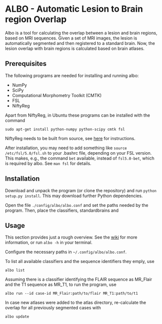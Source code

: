 # ALBO - Automatic Lesion to Brain region Overlap

Albo is a tool for calculating the overlap between a lesion and brain regions,
based on MRI sequences. Given a set of MRI images, the lesion is automatically
segmented and then registered to a standard brain. Now, the lesion overlap with
brain regions is calculated based on brain atlases.

## Prerequisites

The following programs are needed for installing and running albo:

-   NumPy
-   SciPy
-   Computational Morphometry Toolkit (CMTK)
-   FSL
-   NiftyReg

Apart from NiftyReg, in Ubuntu these programs can be installed with the command

```shell
sudo apt-get install python-numpy python-scipy cmtk fsl
```

NiftyReg needs to be built from source, see
[here](http://cmictig.cs.ucl.ac.uk/wiki/index.php/NiftyReg_install) for
instructions.

After installation, you may need to add something like `source
/etc/fsl/5.0/fsl.sh` to your .bashrc file, depending on your FSL version. This
makes, e.g., the command `bet` available, instead of `fsl5.0-bet`, which is
required by albo. See `man fsl` for details.

## Installation

Download and unpack the program (or clone the repository) and run `python
setup.py install`. This may download further Python dependencies.

Open the file `./config/albo/albo.conf` and set the paths needed by the program.
Then, place the classifiers, standardbrains and

## Usage

This section provides just a rough overview. See the
[wiki](https://github.com/lweckeck/albo/wiki) for more
information, or run `albo -h` in your terminal.

Configure the necessary paths in `~/.config/albo/albo.conf`.

To list all available classifiers and the sequence identifiers they emply, use

```shell
albo list
```

Assuming there is a classifier identifying the FLAIR sequence as MR_Flair and
the T1 sequence as MR_T1, to run the program, use

```shell
albo run --id case-id MR_Flair:path/to/flair MR_T1:path/to/t1
```

In case new atlases were added to the atlas directory, re-calculate the overlap
for all previously segmented cases with

```shell
albo update
```
